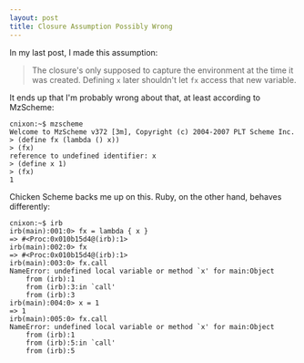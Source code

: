 ```yaml
---
layout: post
title: Closure Assumption Possibly Wrong
---
```

In my last post, I made this assumption:

> The closure's only supposed to capture the environment at the time it was created. Defining `x` later shouldn't let `fx` access that new variable.

It ends up that I'm probably wrong about that, at least according to MzScheme:

<pre><code>cnixon:~$ mzscheme 
Welcome to MzScheme v372 [3m], Copyright (c) 2004-2007 PLT Scheme Inc.
> (define fx (lambda () x))
> (fx)
reference to undefined identifier: x
> (define x 1)
> (fx)
1
</code></pre>

Chicken Scheme backs me up on this. Ruby, on the other hand, behaves differently:

<pre><code>cnixon:~$ irb
irb(main):001:0&gt; fx = lambda { x }
=&gt; #&lt;Proc:0x010b15d4@(irb):1&gt;
irb(main):002:0&gt; fx
=&gt; #&lt;Proc:0x010b15d4@(irb):1&gt;
irb(main):003:0&gt; fx.call
NameError: undefined local variable or method `x' for main:Object
	from (irb):1
	from (irb):3:in `call'
	from (irb):3
irb(main):004:0&gt; x = 1
=&gt; 1
irb(main):005:0&gt; fx.call
NameError: undefined local variable or method `x' for main:Object
	from (irb):1
	from (irb):5:in `call'
	from (irb):5
</code></pre>

